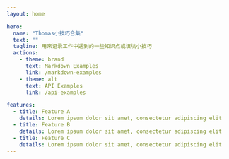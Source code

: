 ```yaml
---
layout: home

hero:
  name: "Thomas小技巧合集"
  text: ""
  tagline: 用来记录工作中遇到的一些知识点或填坑小技巧
  actions:
    - theme: brand
      text: Markdown Examples
      link: /markdown-examples
    - theme: alt
      text: API Examples
      link: /api-examples

features:
  - title: Feature A
    details: Lorem ipsum dolor sit amet, consectetur adipiscing elit
  - title: Feature B
    details: Lorem ipsum dolor sit amet, consectetur adipiscing elit
  - title: Feature C
    details: Lorem ipsum dolor sit amet, consectetur adipiscing elit
---
```


